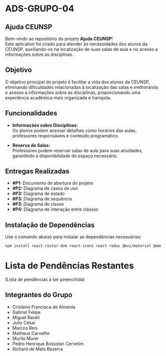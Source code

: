# ADS-GRUPO-04

## Ajuda CEUNSP

Bem-vindo ao repositório do projeto **Ajuda CEUNSP**!  
Este aplicativo foi criado para atender às necessidades dos alunos da CEUNSP, auxiliando-os na localização de suas salas de aula e no acesso a informações sobre as disciplinas.

## Objetivo

O objetivo principal do projeto é facilitar a vida dos alunos da CEUNSP, eliminando dificuldades relacionadas à localização das salas e melhorando o acesso a informações sobre as disciplinas, proporcionando uma experiência acadêmica mais organizada e tranquila.

## Funcionalidades

- **Informações sobre Disciplinas:**  
  Os alunos podem acessar detalhes como horários das aulas, professores responsáveis e conteúdo programático.
  
- **Reserva de Salas:**  
  Professores podem reservar salas de aula para suas atividades, garantindo a disponibilidade do espaço necessário.

## Entregas Realizadas

- **#P1:** Documento de abertura do projeto
- **#P2:** Diagrama de casos de uso
- **#P3:** Diagrama de estado
- **#P3:** Diagrama de sequência
- **#P3:** Diagrama de classe
- **#P4:** Diagrama de interação entre classes

## Instalação de Dependências

Use o comando abaixo para instalar as dependências necessárias:

```bash
npm install react-router-dom react-icons react-redux @mui/material @emotion/react @emotion/styled react-bootstrap bootstrap firebase gh-pages --save-dev
``` 
# Lista de Pendências Restantes

(Lista de pendências a ser preenchida)

## Integrantes do Grupo

- Crislaine Francisca de Almeida
- Gabriel Felipe
- Miguel Raveli
- Julio César
- Marcos Reis
- Matheus Carvalho
- Murilo Murer
- Pedro Henrique Bossolan Cervelim
- Richard de Melo Bezerra
